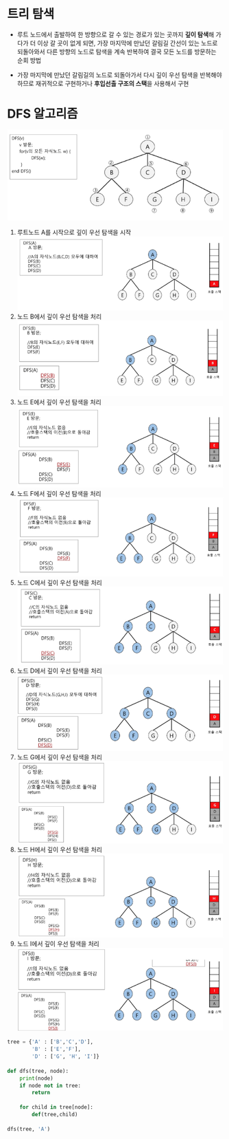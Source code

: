 
# 트리 탐색
- 루트 노드에서 출발하여 한 방향으로 갈 수 있는 경로가 있는 곳까지 **깊이 탐색**해 가다가 더 이상 갈 곳이 없게 되면, 가장 마지막에 만났던 갈림길 간선이 있는 노드로 되돌아와서 다른 방향의 노드로 탐색을 계속 반복하여 결국 모든 노드를 방문하는 순회 방법

- 가장 마지막에 만났던 갈림길의 노드로 되돌아가서 다시 깊이 우선 탐색을 반복해야 하므로 재귀적으로 구현하거나 **후입선출 구조의 스택**을 사용해서 구현

# DFS 알고리즘 
![alt text](image-22.png)
1. 루트노드 A를 시작으로 깊이 우선 탐색을 시작
![alt text](image-23.png)
2. 노드 B에서 깊이 우선 탐색을 처리
![alt text](image-24.png)
3. 노드 E에서 깊이 우선 탐색을 처리
![alt text](image-25.png)
4. 노드 F에서 깊이 우선 탐색을 처리
![alt text](image-26.png)
5. 노드 C에서 깊이 우선 탐색을 처리
![alt text](image-27.png)
6. 노드 D에서 깊이 우선 탐색을 처리
![alt text](image-28.png)
7. 노드 G에서 깊이 우선 탐색을 처리
![alt text](image-29.png)
8. 노드 H에서 깊이 우선 탐색을 처리
![alt text](image-30.png)
9. 노드 I에서 깊이 우선 탐색을 처리
![alt text](image-31.png)

```python
tree = {'A' : ['B','C','D'],
        'B' : ['E','F'],
        'D' : ['G', 'H', 'I']}

def dfs(tree, node):
    print(node)
    if node not in tree:
        return
    
    for child in tree[node]:
        def(tree,child)

dfs(tree, 'A')
```